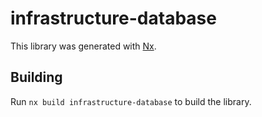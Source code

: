 # infrastructure-database

This library was generated with [Nx](https://nx.dev).

## Building

Run `nx build infrastructure-database` to build the library.
